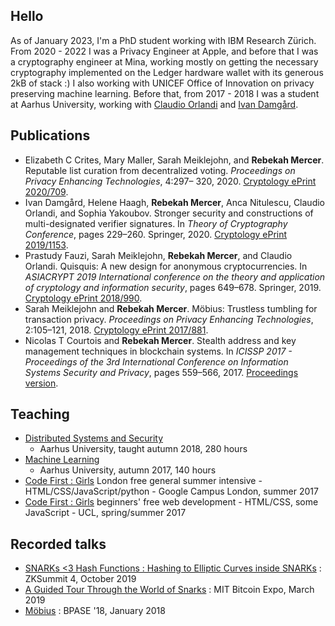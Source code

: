 ## Hello

As of January 2023, I'm a PhD student working with IBM Research Zürich.  From
2020 - 2022 I was a Privacy Engineer at Apple, and before that I was
a cryptography engineer at Mina, working mostly on getting the necessary
cryptography implemented on the Ledger hardware wallet with its generous 2kB of
stack :) I also working with UNICEF Office of Innovation on privacy preserving
machine learning. Before that, from 2017 - 2018 I was a student at Aarhus
University, working with [Claudio Orlandi](http://www.cs.au.dk/~orlandi/) and
[Ivan Damgård](http://www.daimi.au.dk/~ivan/).

## Publications
- Elizabeth C Crites, Mary Maller, Sarah Meiklejohn, and **Rebekah Mercer**.
  Reputable list curation from decentralized voting. _Proceedings on Privacy
  Enhancing Technologies_, 4:297– 320, 2020. [Cryptology ePrint
  2020/709](https://eprint.iacr.org/2020/709).
- Ivan Damgård, Helene Haagh, **Rebekah Mercer**, Anca Nitulescu, Claudio
  Orlandi, and Sophia Yakoubov. Stronger security and constructions of
  multi-designated verifier signatures. In _Theory of Cryptography Conference_,
  pages 229–260.  Springer, 2020.  [Cryptology ePrint
  2019/1153](https://eprint.iacr.org/2019/1153).
- Prastudy Fauzi, Sarah Meiklejohn, **Rebekah Mercer**, and Claudio Orlandi.
  Quisquis: A new design for anonymous cryptocurrencies. In _ASIACRYPT 2019
  International conference on the theory and application of cryptology and
  information security_, pages 649–678. Springer, 2019. [Cryptology ePrint
  2018/990](https://eprint.iacr.org/2018/990).
- Sarah Meiklejohn and **Rebekah Mercer**. Möbius: Trustless tumbling for
  transaction privacy. _Proceedings on Privacy Enhancing Technologies_,
  2:105–121, 2018. [Cryptology ePrint 2017/881](https://eprint.iacr.org/2017/881).
- Nicolas T Courtois and **Rebekah Mercer**. Stealth address and key management
  techniques in blockchain systems.  In _ICISSP 2017 - Proceedings of the 3rd
  International Conference on Information Systems Security and Privacy_, pages
  559–566, 2017. [Proceedings
  version](http://www.scitepress.org/DigitalLibrary/Link.aspx?doi=10.5220/0006270005590566).


## Teaching
- [Distributed Systems and
  Security](https://kursuskatalog.au.dk/en/course/114560/Distributed-Systems-and-Security)
  - Aarhus University, taught autumn 2018, 280 hours
- [Machine
  Learning](https://kursuskatalog.au.dk/en/course/115207/Machine-Learning)
  - Aarhus University, autumn 2017, 140 hours
- [Code First : Girls](https://codefirstgirls.com/) London free general summer
  intensive - HTML/CSS/JavaScript/python - Google Campus London, summer 2017
- [Code First
  : Girls](https://codefirstgirls.com//courses/classes/uni-kickstarter/)
  beginners' free web development - HTML/CSS, some JavaScript - UCL,
  spring/summer 2017

## Recorded talks
- [SNARKs <3 Hash Functions : Hashing to Elliptic Curves inside
  SNARKs](https://www.youtube.com/watch?v=qWRUPzm3qPY) : ZKSummit 4, October
  2019
- [A Guided Tour Through the World of
  Snarks](https://www.youtube.com/watch?v=KY7If_GjZvc) : MIT Bitcoin Expo,
  March 2019
- [Möbius](https://www.youtube.com/watch?v=y4hYPX3pouU) : BPASE '18, January
  2018
